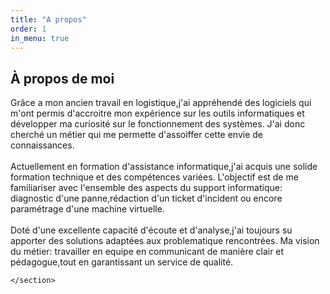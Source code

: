 ```yaml
---
title: "A propos"
order: 1
in_menu: true
---
```

<section class="about">
        <h2>À propos de moi</h2>
        <p>Grâce a mon ancien travail en logistique,j'ai appréhendé des logiciels qui m'ont permis d'accroitre mon expérience sur les outils informatiques et développer ma curiosité sur le fonctionnement des systèmes.
            J'ai donc cherché un métier qui me permette d'assoiffer cette envie de connaissances.
        <br>
        <br>Actuellement en formation d'assistance informatique,j'ai acquis une solide formation technique et des compétences variées.
           L'objectif est de me familiariser avec l'ensemble des aspects du support informatique: diagnostic d'une panne,rédaction d'un ticket d'incident ou encore paramétrage d'une machine virtuelle.
        <br>
        <br>Doté d'une excellente capacité d'écoute et d'analyse,j'ai toujours su apporter des solutions adaptées aux problematique rencontrées.
             Ma vision du métier: travailler en equipe en communicant de manière clair et pédagogue,tout en garantissant un service de qualité.</p>
        
    </section> 